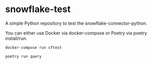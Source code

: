 # snowflake-test

A simple Python repository to test the snowflake-connector-python.

You can either use Docker via docker-compose or Poetry via poetry install/run.

```
docker-compose run sftest
```

```
poetry run query
```

